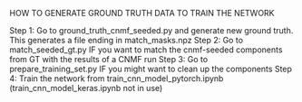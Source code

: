 HOW TO GENERATE GROUND TRUTH DATA TO TRAIN THE NETWORK

Step 1: Go to ground_truth_cnmf_seeded.py and generate new ground truth. This generates a file ending in match_masks.npz
Step 2: Go to match_seeded_gt.py IF you want to match the cnmf-seeded components from GT with the results of a CNMF run
Step 3: Go to prepare_training_set.py IF you might want to clean up the components
Step 4: Train the network from  train_cnn_model_pytorch.ipynb (train_cnn_model_keras.ipynb not in use)